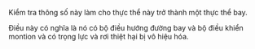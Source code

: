Kiểm tra thông số này làm cho thực thể này trở thành một thực thể bay.

Điều này có nghĩa là nó có bộ điều hướng đường bay và bộ điều khiển montion và có trọng lực và rơi
thiệt hại bị vô hiệu hóa.